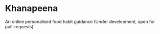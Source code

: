 # Khanapeena
An online personalised food habit guidance (Under development, open for pull-requests)
